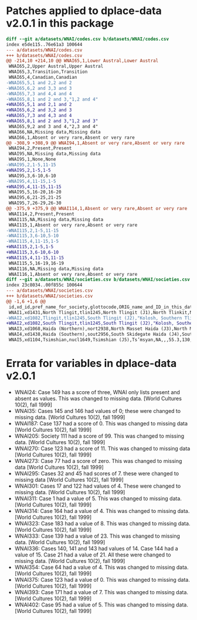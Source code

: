 # Patches applied to dplace-data v2.0.1 in this package

```diff
diff --git a/datasets/WNAI/codes.csv b/datasets/WNAI/codes.csv
index e5de115..76e61a3 100644
--- a/datasets/WNAI/codes.csv
+++ b/datasets/WNAI/codes.csv
@@ -214,10 +214,10 @@ WNAI65,1,Lower Austral,Lower Austral
 WNAI65,2,Upper Austral,Upper Austral
 WNAI65,3,Transition,Transition
 WNAI65,4,Canadian,Canadian
-WNAI65,5,1 and 2,2 and 2
-WNAI65,6,2 and 3,3 and 3
-WNAI65,7,3 and 4,4 and 4
-WNAI65,8,1 and 2 and 3,"1,2 and 4"
+WNAI65,5,1 and 2,1 and 2
+WNAI65,6,2 and 3,2 and 3
+WNAI65,7,3 and 4,3 and 4
+WNAI65,8,1 and 2 and 3,"1,2 and 3"
 WNAI65,9,2 and 3 and 4,"2,3 and 4"
 WNAI66,NA,Missing data,Missing data
 WNAI66,1,Absent or very rare,Absent or very rare
@@ -308,9 +308,9 @@ WNAI94,1,Absent or very rare,Absent or very rare
 WNAI94,2,Present,Present
 WNAI95,NA,Missing data,Missing data
 WNAI95,1,None,None
-WNAI95,2,1-5,11-15
+WNAI95,2,1-5,1-5
 WNAI95,3,6-10,6-10
-WNAI95,4,11-15,1-5
+WNAI95,4,11-15,11-15
 WNAI95,5,16-20,16-20
 WNAI95,6,21-25,21-25
 WNAI95,7,26-29,26-30
@@ -375,9 +375,9 @@ WNAI114,1,Absent or very rare,Absent or very rare
 WNAI114,2,Present,Present
 WNAI115,NA,Missing data,Missing data
 WNAI115,1,Absent or very rare,Absent or very rare
-WNAI115,2,1-5,11-15
-WNAI115,3,6-10,5-10
-WNAI115,4,11-15,1-5
+WNAI115,2,1-5,1-5
+WNAI115,3,6-10,6-10
+WNAI115,4,11-15,11-15
 WNAI115,5,16-19,16-19
 WNAI116,NA,Missing data,Missing data
 WNAI116,1,Absent or very rare,Absent or very rare
diff --git a/datasets/WNAI/societies.csv b/datasets/WNAI/societies.csv
index 23c8034..00f855c 100644
--- a/datasets/WNAI/societies.csv
+++ b/datasets/WNAI/societies.csv
@@ -1,6 +1,6 @@
 id,xd_id,pref_name_for_society,glottocode,ORIG_name_and_ID_in_this_dataset,alt_names_by_society,main_focal_year,HRAF_name_ID,HRAF_link,origLat,origLong,Lat,Long,Comment,glottocode_comment
 WNAI1,xd1431,North Tlingit,tlin1245,North Tlingit (J1),North Tlinkit,NA,Tlingit (NA12),http://ehrafworldcultures.yale.edu/collection?owc=NA12,59,136,59,-136,Original,"Note northern and southern tlingit considered distinct dialects of tli by some, but no codes available in Glottolog."
-WNAI2,xd1082,Tlingit,tlin1245,South Tlingit (J2),"Kolosh, Southern Tlingit, South Tlingit",NA,Tlingit (NA12),http://ehrafworldcultures.yale.edu/collection?owc=NA12,57,134,57,-133.59,Revised,"Note northern and southern tlingit considered distinct dialects of tli by some, but no codes available in Glottolog."
+WNAI2,xd1082,South Tlingit,tlin1245,South Tlingit (J2),"Kolosh, Southern Tlingit, South Tlingit",NA,Tlingit (NA12),http://ehrafworldcultures.yale.edu/collection?owc=NA12,57,134,57,-133.59,Revised,"Preferred name updated 9May2019 to distinguish from North Tlingit. Note northern and southern tlingit considered distinct dialects of tli by some, but no codes available in Glottolog."
 WNAI3,xd1068,Haida (Northern),nort2938,North Masset Haida (J3),North Masset Haida,NA,,,54,132,54,-132,Original,
 WNAI4,xd1438,Haida (Southern),sout2956,South Skidegate Haida (J4),South Skidegate Haida,NA,Haida (NE09),http://ehrafworldcultures.yale.edu/collection?owc=NE09,53,133,53.09,-132.1,Revised,
 WNAI5,xd1104,Tsimshian,nucl1649,Tsimshian (J5),Ts’msyan,NA,,,55.3,130,55.3,-130.05,Revised,

```

# Errata for variables in dplace-data v2.0.1

- WNAI24: Case 149 has a score of three, WNAI only lists present and absent as
  values. This was changed to missing data. [World Cultures 10(2), fall 1999]
- WNAI35: Cases 145 and 146 had values of 0; these were changed to missing
  data. [World Cultures 10(2), fall 1999]
- WNAI187: Case 137 had a score of 0. This was changed to missing data [World
  Cultures 10(2), fall 1999]
- WNAI205: Society 111 had a score of 99. This was changed to missing data.
  [World Cultures 10(2), fall 1999]
- WNAI270: Case 123 had a score of 11. This was changed to missing data [World
  Cultures 10(2), fall 1999]
- WNAI273: Case 77 had a score of zero. This was changed to missing data
  [World Cultures 10(2), fall 1999]
- WNAI295: Cases 32 and 45 had scores of 7. these were changed to missing data
  [World Cultures 10(2), fall 1999]
- WNAI301: Cases 17 and 122 had values of 4. These were changed to missing
  data. [World Cultures 10(2), fall 1999]
- WNAI311: Case 1 had a value of 5. This was changed to missing data. [World
  Cultures 10(2), fall 1999]
- WNAI314: Case 164 had a value of 4. This was changed to missing data. [World
  Cultures 10(2), fall 1999]
- WNAI323: Case 183 had a value of 8. This was changed to missing data. [World
  Cultures 10(2), fall 1999]
- WNAI333: Case 139 had a value of 23. This was changed to missing data.
  [World Cultures 10(2), fall 1999]
- WNAI336: Cases 140, 141 and 143 had values of 14. Case 144 had a value of
  15. Case 21 had a value of 21. All these were changed to missing data. [World
  Cultures 10(2), fall 1999]
- WNAI354: Case 64 had a value of 4. This was changed to missing data. [World
  Cultures 10(2), fall 1999]
- WNAI375: Case 123 had a value of 0. This was changed to missing data. [World
  Cultures 10(2), fall 1999]
- WNAI393: Case 171 had a value of 7. This was changed to missing data. [World
  Cultures 10(2), fall 1999]
- WNAI402: Case 95 had a value of 5. This was changed to missing data. [World
  Cultures 10(2), fall 1999]
